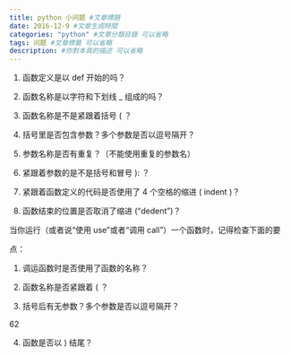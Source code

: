 ```yaml
---
title: python 小问题 #文章標題
date: 2016-12-9 #文章生成時間
categories: "python" #文章分類目錄 可以省略
tags: 问题 #文章標籤 可以省略
description: #你對本頁的描述 可以省略
---
```

1. 函数定义是以  def 开始的吗？

2. 函数名称是以字符和下划线  _ 组成的吗？

3. 函数名称是不是紧跟着括号  ( ？

4. 括号里是否包含参数？多个参数是否以逗号隔开？

5. 参数名称是否有重复？（不能使用重复的参数名）

6. 紧跟着参数的是不是括号和冒号  ): ？

7. 紧跟着函数定义的代码是否使用了 4 个空格的缩进 ( indent )？

8. 函数结束的位置是否取消了缩进 (“dedent”)？

当你运行（或者说“使用 use”或者“调用 call”）一个函数时，记得检查下面的要

点：

1. 调运函数时是否使用了函数的名称？

2. 函数名称是否紧跟着  ( ？

3. 括号后有无参数？多个参数是否以逗号隔开？

62

4. 函数是否以  ) 结尾？
